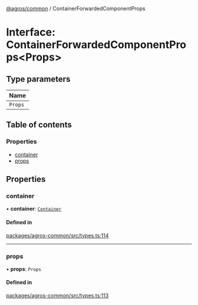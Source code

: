 [@agros/common](../index.md) / ContainerForwardedComponentProps

# Interface: ContainerForwardedComponentProps<Props\>

## Type parameters

| Name |
| :------ |
| `Props` |

## Table of contents

### Properties

- [container](ContainerForwardedComponentProps.md#container)
- [props](ContainerForwardedComponentProps.md#props)

## Properties

### <a id="container" name="container"></a> container

• **container**: [`Container`](Container.md)

#### Defined in

[packages/agros-common/src/types.ts:114](https://github.com/agrosjs/agros/blob/785aac3/packages/agros-common/src/types.ts#L114)

___

### <a id="props" name="props"></a> props

• **props**: `Props`

#### Defined in

[packages/agros-common/src/types.ts:113](https://github.com/agrosjs/agros/blob/785aac3/packages/agros-common/src/types.ts#L113)
